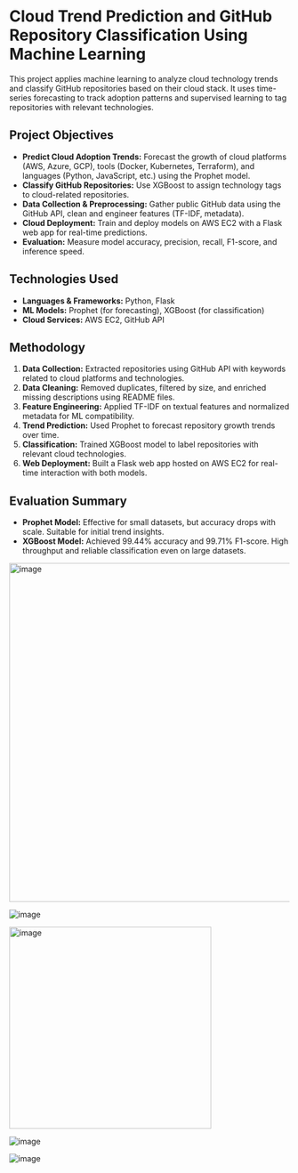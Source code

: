 # Cloud Trend Prediction and GitHub Repository Classification Using Machine Learning

This project applies machine learning to analyze cloud technology trends and classify GitHub repositories based on their cloud stack. It uses time-series forecasting to track adoption patterns and supervised learning to tag repositories with relevant technologies.

## Project Objectives

- **Predict Cloud Adoption Trends:** Forecast the growth of cloud platforms (AWS, Azure, GCP), tools (Docker, Kubernetes, Terraform), and languages (Python, JavaScript, etc.) using the Prophet model.
- **Classify GitHub Repositories:** Use XGBoost to assign technology tags to cloud-related repositories.
- **Data Collection & Preprocessing:** Gather public GitHub data using the GitHub API, clean and engineer features (TF-IDF, metadata).
- **Cloud Deployment:** Train and deploy models on AWS EC2 with a Flask web app for real-time predictions.
- **Evaluation:** Measure model accuracy, precision, recall, F1-score, and inference speed.

## Technologies Used

- **Languages & Frameworks:** Python, Flask
- **ML Models:** Prophet (for forecasting), XGBoost (for classification)
- **Cloud Services:** AWS EC2, GitHub API

## Methodology

1. **Data Collection:** Extracted repositories using GitHub API with keywords related to cloud platforms and technologies.
2. **Data Cleaning:** Removed duplicates, filtered by size, and enriched missing descriptions using README files.
3. **Feature Engineering:** Applied TF-IDF on textual features and normalized metadata for ML compatibility.
4. **Trend Prediction:** Used Prophet to forecast repository growth trends over time.
5. **Classification:** Trained XGBoost model to label repositories with relevant cloud technologies.
6. **Web Deployment:** Built a Flask web app hosted on AWS EC2 for real-time interaction with both models.

## Evaluation Summary

- **Prophet Model:** Effective for small datasets, but accuracy drops with scale. Suitable for initial trend insights.
- **XGBoost Model:** Achieved 99.44% accuracy and 99.71% F1-score. High throughput and reliable classification even on large datasets.

<img width="609" alt="image" src="https://github.com/user-attachments/assets/540bd247-c0d3-4b6c-a238-407ba624e8cf" />

![image](https://github.com/user-attachments/assets/394a584d-73bc-4285-9903-235e3cfc0c43)

<img width="363" alt="image" src="https://github.com/user-attachments/assets/f4d93c4c-3f4a-40b3-b127-cf49fb28abf8" />

![image](https://github.com/user-attachments/assets/774515c6-997a-43d7-a9c0-fca833fe08a0)

![image](https://github.com/user-attachments/assets/87df2029-e813-4d58-b9fe-1880b32284c5)




